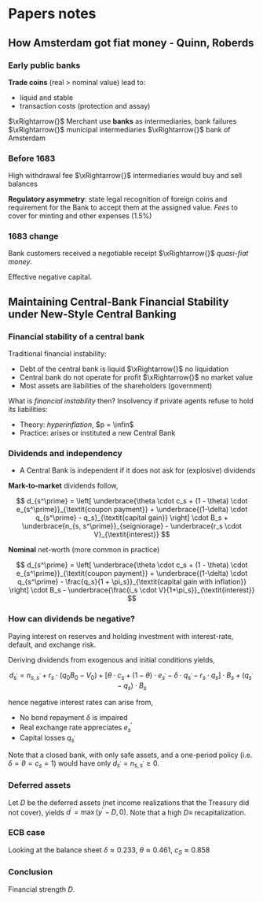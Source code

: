# Papers notes

## How Amsterdam got fiat money - Quinn, Roberds

### Early public banks

__Trade coins__ (real > nominal value) lead to:
- liquid and stable
- transaction costs (protection and assay)

$\xRightarrow{}$ Merchant use __banks__ as intermediaries, bank failures $\xRightarrow{}$ municipal intermediaries $\xRightarrow{}$ bank of Amsterdam

### Before 1683

High withdrawal fee $\xRightarrow{}$ intermediaries would buy and sell balances

**Regulatory asymmetry**: state legal recognition of foreign coins and requirement for the Bank to accept them at the assigned value. _Fees_ to cover for minting and other expenses (1.5%)

### 1683 change

Bank customers received a negotiable receipt $\xRightarrow{}$ _quasi-fiat money_.

Effective negative capital.


## Maintaining Central-Bank Financial Stability under New-Style Central Banking

### Financial stability of a central bank

Traditional financial instability:

- Debt of the central bank is liquid $\xRightarrow{}$ no liquidation
- Central bank do not operate for profit $\xRightarrow{}$ no market value
- Most assets are liabilities of the shareholders (government)

What is _financial instability_ then? Insolvency if private agents refuse to hold its liabilities:

- Theory: _hyperinflation_, $p = \infin$
- Practice: arises or instituted a new Central Bank

### Dividends and independency

- A Central Bank is independent if it does not ask for (explosive)  dividends


__Mark-to-market__ dividends follow,

$$
d_{s^\prime}  = \left[ \underbrace{\theta \cdot c_s + (1 - \theta) \cdot e_{s^\prime}}_{\textit{coupon payment}} + \underbrace{(1-\delta) \cdot q_{s^\prime} - q_s}_{\textit{capital gain}} \right] \cdot B_s + \underbrace{n_{s, s^\prime}}_{seigniorage} - \underbrace{r_s \cdot V}_{\textit{interest}}
$$

__Nominal__ net-worth (more common in practice)

$$
d_{s^\prime}  = \left[ \underbrace{\theta \cdot c_s + (1 - \theta) \cdot e_{s^\prime}}_{\textit{coupon payment}} + \underbrace{(1-\delta) \cdot q_{s^\prime} - \frac{q_s}{1 + \pi_s}}_{\textit{capital gain with inflation}} \right] \cdot B_s - \underbrace{\frac{i_s \cdot V}{1+\pi_s}}_{\textit{interest}}
$$

### How can dividends be negative?

Paying interest on reserves and holding investment with interest-rate, default, and exchange risk.

Deriving dividends from exogenous and initial conditions yields,

$$
d_{s^\prime}  = n_{s, s^\prime} + r_s \cdot (q_0 B_0 - V_0) + \left[\theta \cdot c_s + (1 - \theta) \cdot e_{s^\prime} - \delta \cdot q_{s^\prime} - r_s \cdot q_s \right] \cdot B_s + (q_{s^\prime} - q_s) \cdot B_s
$$

hence negative interest rates can arise from,

- No bond repayment $\delta$ is impaired
- Real exchange rate appreciates $e_s^{\prime}$
- Capital losses $q_{s^\prime}$

Note that a closed bank, with only safe assets, and a one-period policy (i.e. $\delta = \theta = c_s = 1$) would have only $d_{s^{\prime}} = n_{s, s^{\prime}} \geq 0$.

### Deferred assets

Let $D$ be the deferred assets (net income realizations that the Treasury did not cover), yields $d^\prime = \max\left(y^\prime - D, 0\right)$. Note that a high $D \equiv$ recapitalization.

### ECB case

Looking at the balance sheet $\delta \approx 0.233$, $\theta \approx 0.461$, $c_S \approx 0.858$

### Conclusion

Financial strength $D$.